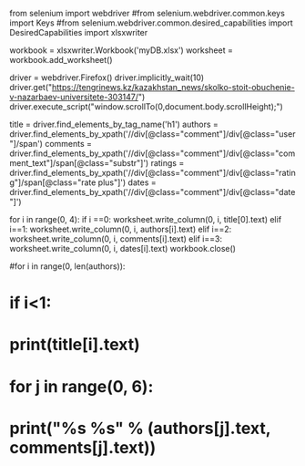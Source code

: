 from selenium import webdriver
#from selenium.webdriver.common.keys import Keys
#from selenium.webdriver.common.desired_capabilities import DesiredCapabilities
import xlsxwriter

workbook = xlsxwriter.Workbook('myDB.xlsx')
worksheet = workbook.add_worksheet()

driver = webdriver.Firefox()
driver.implicitly_wait(10)
driver.get("https://tengrinews.kz/kazakhstan_news/skolko-stoit-obuchenie-v-nazarbaev-universitete-303147/")
driver.execute_script("window.scrollTo(0,document.body.scrollHeight);")

title = driver.find_elements_by_tag_name('h1')
authors = driver.find_elements_by_xpath('//div[@class="comment"]/div[@class="user"]/span')
comments = driver.find_elements_by_xpath('//div[@class="comment"]/div[@class="comment_text"]/span[@class="substr"]') 
ratings = driver.find_elements_by_xpath('//div[@class="comment"]/div[@class="rating"]/span[@class="rate plus"]')
dates = driver.find_elements_by_xpath('//div[@class="comment"]/div[@class="date"]')


for i in range(0, 4):
	if i ==0:
		worksheet.write_column(0, i, title[0].text)
	elif i==1:
		worksheet.write_column(0, i, authors[i].text)
	elif i==2:
		worksheet.write_column(0, i, comments[i].text)
	elif i==3:
		worksheet.write_column(0, i, dates[i].text)	
workbook.close()

#for i in range(0, len(authors)):
#	if i<1:
#		print(title[i].text)
#		for j in range(0, 6):
#				print("%s   %s" % (authors[j].text, comments[j].text))
